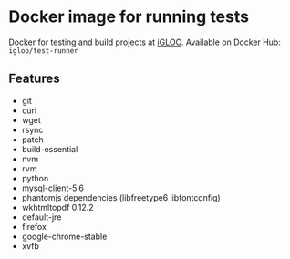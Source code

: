 # Docker image for running tests

Docker for testing and build projects at [iGLOO](http://igloo.be).
Available on Docker Hub: `igloo/test-runner`

## Features

- git
- curl
- wget
- rsync
- patch
- build-essential
- nvm
- rvm
- python
- mysql-client-5.6
- phantomjs dependencies (libfreetype6 libfontconfig)
- wkhtmltopdf 0.12.2
- default-jre
- firefox
- google-chrome-stable
- xvfb
